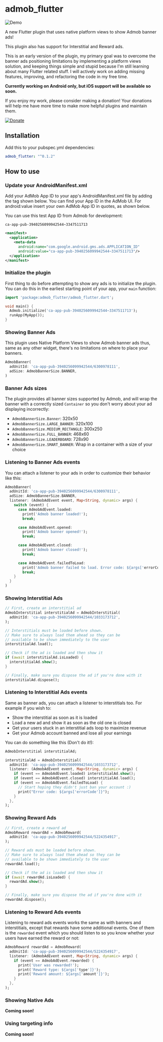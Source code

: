 # admob_flutter

![Demo](https://i.imgur.com/zJC41es.gif)

A new Flutter plugin that uses native platform views to show Admob banner ads!

This plugin also has support for Interstitial and Reward ads.

This is an early version of the plugin, my primary goal was to overcome the banner ads positioning limitations by implementing a platform views solution, and keeping things simple and stupid because I'm still learning about many Flutter related stuff. I will actively work on adding missing features, improving, and refactoring the code in my free time.

**Currently working on Android only, but iOS support will be available so soon.**

If you enjoy my work, please consider making a donation! Your donations will help me have more time to make more helpful plugins and maintain them.

[![Donate](https://img.shields.io/badge/Donate-PayPal-green.svg)](https://paypal.me/YoussefKababe)

## Installation

Add this to your pubspec.yml dependencies:

```yaml
admob_flutter: "^0.1.2"
```

## How to use

### Update your AndroidManifest.xml

Add your AdMob App ID to your app's AndroidManifest.xml file by adding the <meta-data> tag shown below. You can find your App ID in the AdMob UI. For android:value insert your own AdMob App ID in quotes, as shown below.

You can use this test App ID from Admob for development:
```
ca-app-pub-3940256099942544~3347511713
```

```xml
<manifest>
  <application>
    <meta-data
      android:name="com.google.android.gms.ads.APPLICATION_ID"
      android:value="ca-app-pub-3940256099942544~3347511713"/>
  </application>
</manifest>
```

### Initialize the plugin

First thing to do before attempting to show any ads is to initialize the plugin. You can do this in the earliest starting point of your app, your `main` function:

```dart
import 'package:admob_flutter/admob_flutter.dart';

void main() {
  Admob.initialize('ca-app-pub-3940256099942544~3347511713');
  runApp(MyApp());
}
```

### Showing Banner Ads

This plugin uses Native Platform Views to show Admob banner ads thus, same as any other widget, there's no limitations on where to place your banners.

```dart
AdmobBanner(
  adUnitId: 'ca-app-pub-3940256099942544/6300978111',
  adSize: AdmobBannerSize.BANNER,
)
```

### Banner Ads sizes

The plugin provides all banner sizes supported by Admob, and will wrap the banner with a correctly sized `Container` so you don't worry about your ad displaying incorrectly:

- `AdmobBannerSize.Banner`: 320x50
- `AdmobBannerSize.LARGE_BANNER`: 320x100
- `AdmobBannerSize.MEDIUM_RECTANGLE`: 300x250
- `AdmobBannerSize.FULL_BANNER`: 468x60
- `AdmobBannerSize.LEADERBOARD`: 728x90
- `AdmobBannerSize.SMART_BANNER`: Wrap in a container with a size of your choice

### Listening to Banner Ads events

You can attach a listener to your ads in order to customize their behavior like this:

```dart
AdmobBanner(
  adUnitId: 'ca-app-pub-3940256099942544/6300978111',
  adSize: AdmobBannerSize.BANNER,
  listener: (AdmobAdEvent event, Map<String, dynamic> args) {
    switch (event) {
      case AdmobAdEvent.loaded:
        print('Admob banner loaded!');
        break;

      case AdmobAdEvent.opened:
        print('Admob banner opened!');
        break;

      case AdmobAdEvent.closed:
        print('Admob banner closed!');
        break;

      case AdmobAdEvent.failedToLoad:
        print('Admob banner failed to load. Error code: ${args['errorCode']}');
        break;
    }
  }
)
```

### Showing Interstitial Ads

```dart
// First, create an interstitial ad
AdmobInterstitial interstitialAd = AdmobInterstitial(
  adUnitId: 'ca-app-pub-3940256099942544/1033173712',
);

// Interstitials must be loaded before shown.
// Make sure to always load them ahead so they can be
// available to be shown immediately to the user
interstitialAd.load();

// Check if the ad is loaded and then show it
if (await interstitialAd.isLoaded) {
  interstitialAd.show();
}

// Finally, make sure you dispose the ad if you're done with it
interstitialAd.dispose();
```

### Listening to Interstitial Ads events

Same as banner ads, you can attach a listener to interstitials too. For example if you wish to:
- Show the interstitial as soon as it is loaded
- Load a new ad and show it as soon as the old one is closed
- Get your users stuck in an interstitial ads loop to maximize revenue
- Get your Admob account banned and lose all your earnings

You can do something like this (Don't do it!):

```dart
AdmobInterstitial interstitialAd;

interstitialAd = AdmobInterstitial(
  adUnitId: 'ca-app-pub-3940256099942544/1033173712',
  listener: (AdmobAdEvent event, Map<String, dynamic> args) {
    if (event == AdmobAdEvent.loaded) interstitialAd.show();
    if (event == AdmobAdEvent.closed) interstitialAd.load();
    if (event == AdmobAdEvent.failedToLoad) {
      // Start hoping they didn't just ban your account :)
      print("Error code: ${args['errorCode']}");
    }
  },
);
```

### Showing Reward Ads

```dart
// First, create a reward ad
AdmobReward rewardAd = AdmobReward(
  adUnitId: 'ca-app-pub-3940256099942544/5224354917',
);

// Reward ads must be loaded before shown.
// Make sure to always load them ahead so they can be
// available to be shown immediately to the user
rewardAd.load();

// Check if the ad is loaded and then show it
if (await rewardAd.isLoaded) {
  rewardAd.show();
}

// Finally, make sure you dispose the ad if you're done with it
rewardAd.dispose();
```

### Listening to Reward Ads events

Listening to reward ads events works the same as with banners and interstitials, except that rewards have some additional events. One of them is the `rewarded` event which you should listen to so you know whether your users have earned the reward or not:

```dart
AdmobReward rewardAd = AdmobReward(
  adUnitId: 'ca-app-pub-3940256099942544/5224354917',
  listener: (AdmobAdEvent event, Map<String, dynamic> args) {
    if (event == AdmobAdEvent.rewarded) {
      print('User was rewarded!');
      print('Reward type: ${args['type']}');
      print('Reward amount: ${args['amount']}');
    }
  },
);
```

### Showing Native Ads

**Coming soon!**

### Using targeting info

**Coming soon!**
